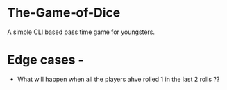 # The-Game-of-Dice
A simple CLI based pass time game for youngsters.

# Edge cases - 
* What will happen when all the players ahve rolled 1 in the last 2 rolls ??
